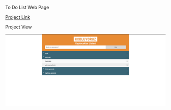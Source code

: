 To Do List Web Page

[Project Link](https://celikyakup.github.io/patika-full-stack-project/week-20/todolist/)

Project View

![Alt text](image.png)
